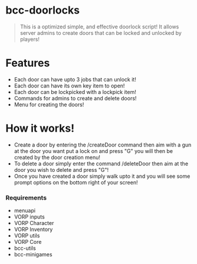 # bcc-doorlocks

> This is a optimized simple, and effective doorlock script! It allows server admins to create doors that can be locked and unlocked by players!

# Features
- Each door can have upto 3 jobs that can unlock it!
- Each door can have its own key item to open!
- Each door can be lockpicked with a lockpick item!
- Commands for admins to create and delete doors!
- Menu for creating the doors!

# How it works!
- Create a door by entering the /createDoor command then aim with a gun at the door you want put a lock on and press "G" you will then be created by the door creation menu!
- To delete a door simply enter the command /deleteDoor then aim at the door you wish to delete and press "G"!
- Once you have created a door simply walk upto it and you will see some prompt options on the bottom right of your screen!

### Requirements
- menuapi
- VORP inputs
- VORP Character
- VORP Inventory
- VORP utils
- VORP Core
- bcc-utils
- bcc-minigames